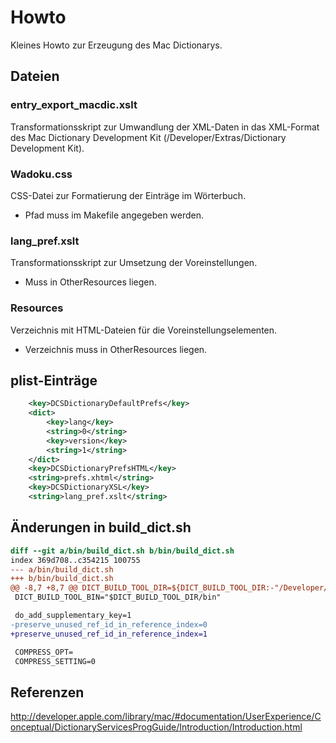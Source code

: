 # Howto

Kleines Howto zur Erzeugung des Mac Dictionarys.

## Dateien

### entry_export_macdic.xslt

Transformationsskript zur Umwandlung der XML-Daten in das XML-Format
des Mac Dictionary Development Kit (/Developer/Extras/Dictionary Development Kit).

### Wadoku.css

CSS-Datei zur Formatierung der Einträge im Wörterbuch.

* Pfad muss im Makefile angegeben werden.

### lang_pref.xslt

Transformationsskript zur Umsetzung der Voreinstellungen.

* Muss in OtherResources liegen.

### Resources

Verzeichnis mit HTML-Dateien für die Voreinstellungselementen.

* Verzeichnis muss in OtherResources liegen.

## plist-Einträge

```xml
	<key>DCSDictionaryDefaultPrefs</key>
	<dict>
	    <key>lang</key>
        <string>0</string>
        <key>version</key>
        <string>1</string>
    </dict>
	<key>DCSDictionaryPrefsHTML</key>
	<string>prefs.xhtml</string>
	<key>DCSDictionaryXSL</key>
	<string>lang_pref.xslt</string>
```

## Änderungen in build_dict.sh

```diff
diff --git a/bin/build_dict.sh b/bin/build_dict.sh
index 369d708..c354215 100755
--- a/bin/build_dict.sh
+++ b/bin/build_dict.sh
@@ -8,7 +8,7 @@ DICT_BUILD_TOOL_DIR=${DICT_BUILD_TOOL_DIR:-"/Developer/Extras/Dictionary Develop
 DICT_BUILD_TOOL_BIN="$DICT_BUILD_TOOL_DIR/bin"

 do_add_supplementary_key=1
-preserve_unused_ref_id_in_reference_index=0
+preserve_unused_ref_id_in_reference_index=1

 COMPRESS_OPT=
 COMPRESS_SETTING=0
```

## Referenzen

http://developer.apple.com/library/mac/#documentation/UserExperience/Conceptual/DictionaryServicesProgGuide/Introduction/Introduction.html
